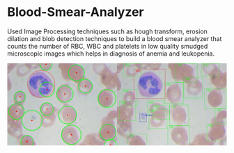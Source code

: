 # Blood-Smear-Analyzer

Used Image Processing techniques such as hough transform, erosion dilation and blob detection techniques to build a blood smear analyzer that counts the number of RBC, WBC and platelets in low quality smudged microscopic images which helps in diagnosis of anemia and leukopenia.  


![Result Demo:]( https://github.com/ekagra-ranjan/Blood-Smear-Analyzer/blob/master/result_23.jpg  "Home Page")
